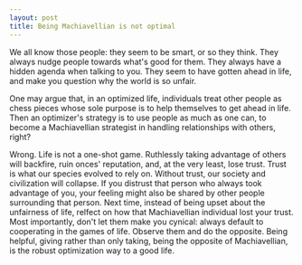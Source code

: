 ```yaml
---
layout: post
title: Being Machiavellian is not optimal
---
```


We all know those people: they seem to be smart, or so they think. They always nudge people towards what's good for them. They always have a hidden agenda when talking to you. They seem to have gotten ahead in life, and make you question why the world is so unfair.

One may argue that, in an optimized life, individuals treat other people as chess pieces whose sole purpose is to help themselves to get ahead in life. Then an optimizer's strategy is to use people as much as one can, to become a Machiavellian strategist in handling relationships with others, right?

Wrong. Life is not a one-shot game. Ruthlessly taking advantage of others will backfire, ruin onces' reputation, and, at the very least, lose trust. Trust is what our species evolved to rely on. Without trust, our society and civilization will collapse. If you distrust that person who always took advantage of you, your feeling might also be shared by other people surrounding that person. Next time, instead of being upset about the unfairness of life, relfect on how that Machiavellian individual lost your trust. Most importantly, don't let them make you cynical: always default to cooperating in the games of life. Observe them and do the opposite. Being helpful, giving rather than only taking, being the opposite of Machiavellian, is the robust optimization way to a good life. 